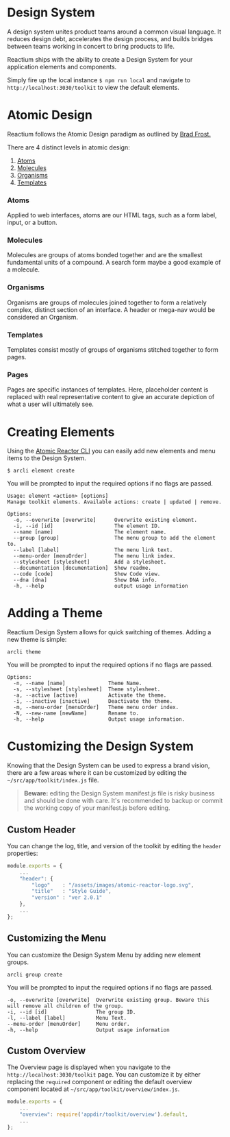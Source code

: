 # Design System

A design system unites product teams around a common visual language. It reduces design debt, accelerates the design process, and builds bridges between teams working in concert to bring products to life.

Reactium ships with the ability to create a Design System for your application elements and components.

Simply fire up the local instance `$ npm run local` and navigate to `http://localhost:3030/toolkit` to view the default elements.

# Atomic Design

Reactium follows the Atomic Design paradigm as outlined by [Brad Frost.](http://bradfrost.com/blog/post/atomic-web-design/)

There are 4 distinct levels in atomic design:

1.  [Atoms](#atoms)
2.  [Molecules](#molecules)
3.  [Organisms](#organisms)
4.  [Templates](templates)

### Atoms

Applied to web interfaces, atoms are our HTML tags, such as a form label, input, or a button.

### Molecules

Molecules are groups of atoms bonded together and are the smallest fundamental units of a compound. A search form maybe a good example of a molecule.

### Organisms

Organisms are groups of molecules joined together to form a relatively complex, distinct section of an interface. A header or mega-nav would be considered an Organism.

### Templates

Templates consist mostly of groups of organisms stitched together to form pages.

### Pages

Pages are specific instances of templates. Here, placeholder content is replaced with real representative content to give an accurate depiction of what a user will ultimately see.

# Creating Elements

Using the [Atomic Reactor CLI](https://www.npmjs.com/package/atomic-reactor-cli) you can easily add new elements and menu items to the Design System.

```
$ arcli element create
```

You will be prompted to input the required options if no flags are passed.

```
Usage: element <action> [options]
Manage toolkit elements. Available actions: create | updated | remove.

Options:
  -o, --overwrite [overwrite]      Overwrite existing element.
  -i, --id [id]                    The element ID.
  --name [name]                    The element name.
  --group [group]                  The menu group to add the element to.
  --label [label]                  The menu link text.
  --menu-order [menuOrder]         The menu link index.
  --stylesheet [stylesheet]        Add a stylesheet.
  --documentation [documentation]  Show readme.
  --code [code]                    Show Code view.
  --dna [dna]                      Show DNA info.
  -h, --help                       output usage information
```

# Adding a Theme

Reactium Design System allows for quick switching of themes. Adding a new theme is simple:

```
arcli theme
```

You will be prompted to input the required options if no flags are passed.

```
Options:
  -n, --name [name]              Theme Name.
  -s, --stylesheet [stylesheet]  Theme stylesheet.
  -a, --active [active]          Activate the theme.
  -i, --inactive [inactive]      Deactivate the theme.
  -m, --menu-order [menuOrder]   Theme menu order index.
  -N, --new-name [newName]       Rename to.
  -h, --help                     Output usage information.
```

# Customizing the Design System

Knowing that the Design System can be used to express a brand vision, there are a few areas where it can be customized by editing the `~/src/app/toolkit/index.js` file.

> **Beware:** editing the Design System manifest.js file is risky business and should be done with care. It's recommended to backup or commit the working copy of your manifest.js before editing.

## Custom Header

You can change the log, title, and version of the toolkit by editing the `header` properties:

```js
module.exports = {
    ...
    "header": {
        "logo"    : "/assets/images/atomic-reactor-logo.svg",
        "title"   : "Style Guide",
        "version" : "ver 2.0.1"
    },
    ...
};
```

## Customizing the Menu

You can customize the Design System Menu by adding new element groups.

```
arcli group create
```

You will be prompted to input the required options if no flags are passed.

```
-o, --overwrite [overwrite]  Overwrite existing group. Beware this will remove all children of the group.
-i, --id [id]                The group ID.
-l, --label [label]          Menu Text.
--menu-order [menuOrder]     Menu order.
-h, --help                   Output usage information
```

## Custom Overview

The Overview page is displayed when you navigate to the `http://localhost:3030/toolkit` page.
You can customize it by either replacing the `required` component or editing the default overview component located at `~/src/app/toolkit/overview/index.js`.

```javascript
module.exports = {
    ...
    "overview": require('appdir/toolkit/overview').default,
    ...
};
```
